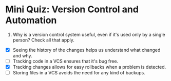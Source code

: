 # Mini Quiz: Version Control and Automation
1. Why is a version control system useful, even if it's used only by a single person? Check all that apply.
- [x] Seeing the history of the changes helps us understand what changed and why.
- [ ] Tracking code in a VCS ensures that it's bug free.
- [x] Tracking changes allows for easy rollbacks when a problem is detected.
- [ ] Storing files in a VCS avoids the need for any kind of backups.
